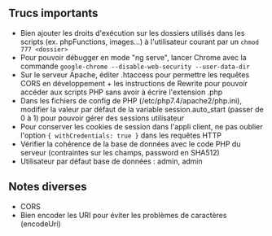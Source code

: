 ## Trucs importants

- Bien ajouter les droits d'exécution sur les dossiers utilisés dans les scripts (ex. phpFunctions, images...) à l'utilisateur courant par un `chmod 777 <dossier>`
- Pour pouvoir débugger en mode "ng serve", lancer Chrome avec la commande `google-chrome --disable-web-security --user-data-dir`
- Sur le serveur Apache, éditer .htaccess pour permettre les requêtes CORS en développement + les instructions de Rewrite pour pouvoir accéder aux scripts PHP sans avoir à écrire l'extension .php
- Dans les fichiers de config de PHP (/etc/php7.4/apache2/php.ini), modifier la valeur par défaut de la variable session.auto_start (passer de 0 à 1) pour pouvoir gérer des sessions utilisateur
- Pour conserver les cookies de session dans l'appli client, ne pas oublier l'option `{ withCredentials: true }` dans les requêtes HTTP
- Vérifier la cohérence de la base de données avec le code PHP du serveur (contraintes sur les champs, password en SHA512)
- Utilisateur par défaut base de données : admin, admin

## Notes diverses

- CORS
- Bien encoder les URI pour éviter les problèmes de caractères (encodeUri)

